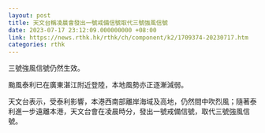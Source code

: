 ```yaml
---
layout: post
title: 天文台稱凌晨會發出一號戒備信號取代三號強風信號
date: 2023-07-17 23:12:09.000000000 +08:00
link: https://news.rthk.hk/rthk/ch/component/k2/1709374-20230717.htm
categories: rthk
---
```


三號強風信號仍然生效。

颱風泰利已在廣東湛江附近登陸，本地風勢亦正逐漸減弱。

天文台表示，受泰利影響，本港西南部離岸海域及高地，仍然間中吹烈風；隨著泰利進一步遠離本港，天文台會在凌晨時分，發出一號戒備信號，取代三號強風信號。
